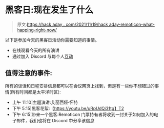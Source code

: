 # 黑客日:现在发生了什么

> 原文:[https://hack aday . com/2021/11/19/hack aday-remoticon-what-happing-right-now/](https://hackaday.com/2021/11/19/hackaday-remoticon-whats-happening-right-now/)

以下是参加今天的黑客日活动你需要知道的事情。

*   在线观看今天的所有演讲
*   通过加入 Discord 与每个人[互动](https://discord.gg/NkbHrAW7NG)

## 值得注意的事件:

所有的谈话和日程安排信息都可以在会议网页上找到，但是有一些你不想错过的事情(所有时间都是太平洋时区):

*   上午 11:10|主题演讲:艾丽西娅·怀特
*   下午 5:15|黑客花絮:【https://youtu.be/uRpUdQi31tg】T2
*   下午 6:15|带来一个黑客:Remoticon 门票持有者将收到一封关于如何加入的电子邮件，我们也将在 Discord 中分享该信息